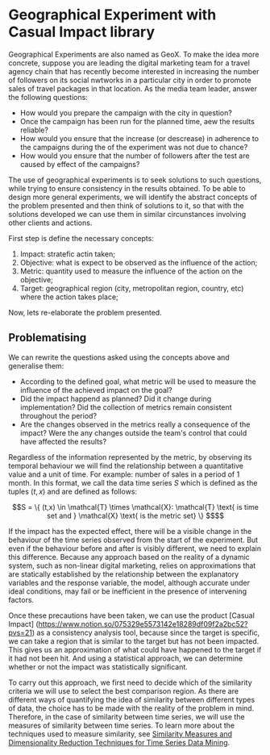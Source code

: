 # Geographical Experiment with Casual Impact library 

Geographical Experiments are also named as GeoX. To make the idea more concrete, suppose you are leading the digital marketing team for a travel agency chain that has recently become interested in increasing the number of followers on its social nwtworks in a particular city in order to promote sales of travel packages in that location. As the media team leader, answer the following questions:

  - How would you prepare the campaign with the city in question?
  - Once the campaign has been run for the planned time, aew the results reliable?
  - How would you ensure that the increase (or descrease) in adherence to the campaigns during the of the experiment was not due to chance?
  - How would you ensure that the number of followers after the test are caused by effect of the campaigns?

The use of geographical experiments is to seek solutions to such questions, while trying to ensure consistency in the results obtained. To be able to design more general experiments, we will identify the abstract concepts of the problem presented and then think of solutions to it, so that with the solutions developed we can use them in similar circunstances involving other clients and actions.

First step is define the necessary concepts:

  1. Impact: stratefic actin taken;
  2. Objective: what is expect to be observed as the influence of the action;
  3. Metric: quantity used to measure the influence of the action on the objective;
  4. Target: geographical region (city, metropolitan region, country, etc) where the action takes place;

Now, lets re-elaborate the problem presented.

## Problematising

We can rewrite the questions asked using the concepts above and generalise them:

  - According to the defined goal, what metric will be used to measure the influence of the achieved impact on the goal?
  - Did the impact happend as planned? Did it change during implementation? Did the collection of metrics remain consistent throughout the period?
  - Are the changes observed in the metrics really a consequence of the impact? Were the any changes outside the team's control that could have affected the results?

Regardless of the information represented by the metric, by observing its temporal behaviour we will find the relationship between a quantitative value and a unit of time. For example: number of sales in a period of 1 month. In this format, we call the data time series $S$ which is defined as the tuples $(t, x)$ and are defined as follows:

```math
S = \{  (t,x) \in \mathcal{T} \times \mathcal{X}: \mathcal{T} \text{ is time set  and } \mathcal{X} \text{ is the metric set} \} $$
```

If the impact has the expected effect, there will be a visible change in the behaviour of the time series observed from the start of the experiment. But even if the behaviour before and after is visibly different, we need to explain this difference. Because any approach based on the reality of a dynamic system, such as non-linear digital marketing, relies on approximations that are statically established by the relationship between the explanatory variables and the response variable, the model, although accurate under ideal conditions, may fail or be inefficient in the presence of intervening factors.

Once these precautions have been taken, we can use the product [Casual Impact] (https://www.notion.so/075329e5573142e18289df09f2a2bc52?pvs=21) as a consistency analysis tool, because since the target is specific, we can take a region that is similar to the target but has not been impacted. This gives us an approximation of what could have happened to the target if it had not been hit. And using a statistical approach, we can determine whether or not the impact was statistically significant.

To carry out this approach, we first need to decide which of the similarity criteria we will use to select the best comparison region. As there are different ways of quantifying the idea of similarity between different types of data, the choice has to be made with the reality of the problem in mind. Therefore, in the case of similarity between time series, we will use the measures of similarity between time series. To learn more about the techniques used to measure similarity, see [Similarity Measures and Dimensionality Reduction Techniques for Time Series Data Mining](https://www.intechopen.com/chapters/39030). 






